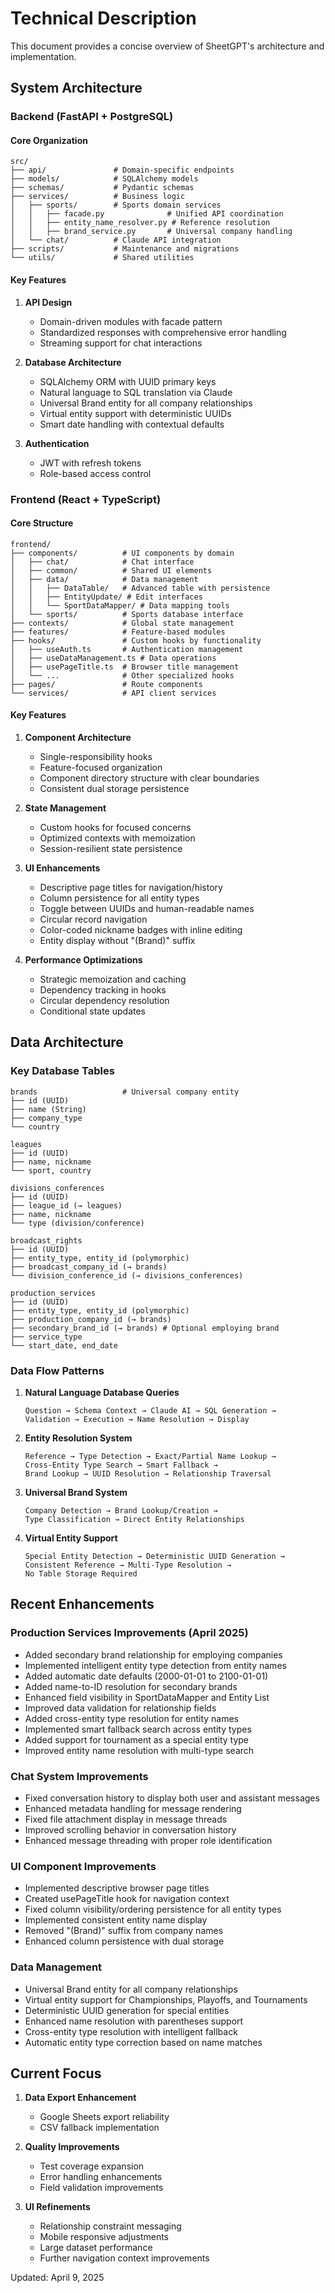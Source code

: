 # Technical Description

This document provides a concise overview of SheetGPT's architecture and implementation.

## System Architecture

### Backend (FastAPI + PostgreSQL)

#### Core Organization
```
src/
├── api/               # Domain-specific endpoints
├── models/            # SQLAlchemy models
├── schemas/           # Pydantic schemas
├── services/          # Business logic
│   ├── sports/        # Sports domain services
│   │   ├── facade.py              # Unified API coordination
│   │   ├── entity_name_resolver.py # Reference resolution
│   │   ├── brand_service.py       # Universal company handling
│   └── chat/          # Claude API integration
├── scripts/           # Maintenance and migrations 
└── utils/             # Shared utilities
```

#### Key Features

1. **API Design**
   - Domain-driven modules with facade pattern
   - Standardized responses with comprehensive error handling
   - Streaming support for chat interactions

2. **Database Architecture**
   - SQLAlchemy ORM with UUID primary keys
   - Natural language to SQL translation via Claude
   - Universal Brand entity for all company relationships
   - Virtual entity support with deterministic UUIDs
   - Smart date handling with contextual defaults

3. **Authentication**
   - JWT with refresh tokens
   - Role-based access control

### Frontend (React + TypeScript)

#### Core Structure
```
frontend/
├── components/          # UI components by domain
│   ├── chat/            # Chat interface
│   ├── common/          # Shared UI elements
│   ├── data/            # Data management
│   │   ├── DataTable/   # Advanced table with persistence
│   │   ├── EntityUpdate/ # Edit interfaces
│   │   └── SportDataMapper/ # Data mapping tools
│   └── sports/          # Sports database interface
├── contexts/            # Global state management
├── features/            # Feature-based modules
├── hooks/               # Custom hooks by functionality
│   ├── useAuth.ts       # Authentication management
│   ├── useDataManagement.ts # Data operations
│   ├── usePageTitle.ts  # Browser title management
│   └── ...              # Other specialized hooks
├── pages/               # Route components
└── services/            # API client services
```

#### Key Features

1. **Component Architecture**
   - Single-responsibility hooks
   - Feature-focused organization
   - Component directory structure with clear boundaries
   - Consistent dual storage persistence

2. **State Management**
   - Custom hooks for focused concerns
   - Optimized contexts with memoization
   - Session-resilient state persistence

3. **UI Enhancements**
   - Descriptive page titles for navigation/history
   - Column persistence for all entity types
   - Toggle between UUIDs and human-readable names
   - Circular record navigation
   - Color-coded nickname badges with inline editing
   - Entity display without "(Brand)" suffix

4. **Performance Optimizations**
   - Strategic memoization and caching
   - Dependency tracking in hooks
   - Circular dependency resolution
   - Conditional state updates

## Data Architecture

### Key Database Tables

```
brands                   # Universal company entity
├── id (UUID)
├── name (String)
├── company_type
└── country

leagues
├── id (UUID)
├── name, nickname
└── sport, country

divisions_conferences
├── id (UUID)
├── league_id (→ leagues)
├── name, nickname
└── type (division/conference)

broadcast_rights
├── id (UUID)
├── entity_type, entity_id (polymorphic)
├── broadcast_company_id (→ brands)
└── division_conference_id (→ divisions_conferences)

production_services
├── id (UUID)
├── entity_type, entity_id (polymorphic)
├── production_company_id (→ brands)
├── secondary_brand_id (→ brands) # Optional employing brand
├── service_type
└── start_date, end_date
```

### Data Flow Patterns

1. **Natural Language Database Queries**
   ```
   Question → Schema Context → Claude AI → SQL Generation → 
   Validation → Execution → Name Resolution → Display
   ```

2. **Entity Resolution System**
   ```
   Reference → Type Detection → Exact/Partial Name Lookup → 
   Cross-Entity Type Search → Smart Fallback → 
   Brand Lookup → UUID Resolution → Relationship Traversal
   ```

3. **Universal Brand System**
   ```
   Company Detection → Brand Lookup/Creation → 
   Type Classification → Direct Entity Relationships
   ```

4. **Virtual Entity Support**
   ```
   Special Entity Detection → Deterministic UUID Generation →
   Consistent Reference → Multi-Type Resolution →
   No Table Storage Required
   ```

## Recent Enhancements

### Production Services Improvements (April 2025)
- Added secondary brand relationship for employing companies
- Implemented intelligent entity type detection from entity names
- Added automatic date defaults (2000-01-01 to 2100-01-01)
- Added name-to-ID resolution for secondary brands
- Enhanced field visibility in SportDataMapper and Entity List
- Improved data validation for relationship fields
- Added cross-entity type resolution for entity names
- Implemented smart fallback search across entity types
- Added support for tournament as a special entity type
- Improved entity name resolution with multi-type search

### Chat System Improvements
- Fixed conversation history to display both user and assistant messages
- Enhanced metadata handling for message rendering
- Fixed file attachment display in message threads
- Improved scrolling behavior in conversation history
- Enhanced message threading with proper role identification

### UI Component Improvements
- Implemented descriptive browser page titles
- Created usePageTitle hook for navigation context
- Fixed column visibility/ordering persistence for all entity types
- Implemented consistent entity name display
- Removed "(Brand)" suffix from company names
- Enhanced column persistence with dual storage

### Data Management
- Universal Brand entity for all company relationships
- Virtual entity support for Championships, Playoffs, and Tournaments
- Deterministic UUID generation for special entities
- Enhanced name resolution with parentheses support
- Cross-entity type resolution with intelligent fallback
- Automatic entity type correction based on name matches

## Current Focus

1. **Data Export Enhancement**
   - Google Sheets export reliability
   - CSV fallback implementation

2. **Quality Improvements**
   - Test coverage expansion
   - Error handling enhancements
   - Field validation improvements

3. **UI Refinements**
   - Relationship constraint messaging
   - Mobile responsive adjustments
   - Large dataset performance
   - Further navigation context improvements

Updated: April 9, 2025